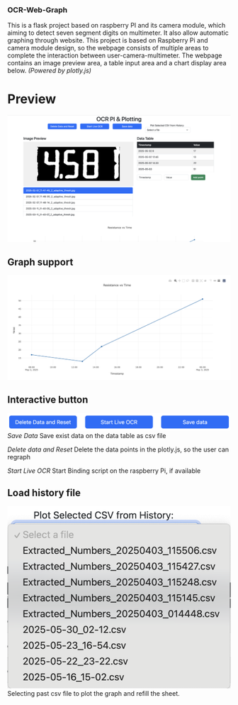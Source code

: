 ### OCR-Web-Graph
This is a flask project based on raspberry PI and its camera module, which aiming to detect seven segment digits on multimeter. It also allow automatic graphing through website.
This project is based on Raspberry Pi and camera module design, so the webpage consists of multiple areas to complete the interaction between user-camera-multimeter. The webpage contains an image preview area, a table input area and a chart display area below. *(Powered by plotly.js)*

# Preview
![Webpage](static/Websitematerial/images/Overallview-Web.png)

## Graph support
![Graph through plotly.js](static/Websitematerial/images/Graph-Web.png)

## Interactive button
![Function key](static/Websitematerial/images/FunctionKey-Web.png)
*Save Data* Save exist 
data on the data table as csv file

*Delete data and Reset* 
Delete the data points in the plotly.js, so the user can regraph 

*Start Live OCR* 
Start Binding script on the raspberry Pi, if available

## Load history file
![Select List](static/Websitematerial/images/Load-Web.png)
Selecting past csv file to plot the graph and refill the sheet.

